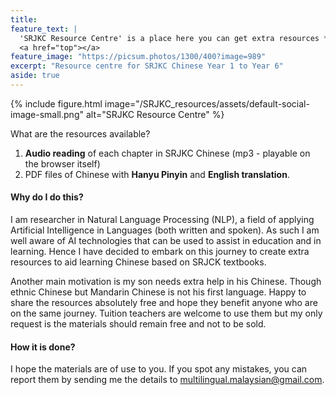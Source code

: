 ```yaml
---
title:
feature_text: |
  'SRJKC Resource Centre' is a place here you can get extra resources **free of charge**. These materials are based on SRJKC textbooks.
  <a href="top"></a>
feature_image: "https://picsum.photos/1300/400?image=989"
excerpt: "Resource centre for SRJKC Chinese Year 1 to Year 6"
aside: true
---
```


{% include figure.html image="/SRJKC_resources/assets/default-social-image-small.png" alt="SRJKC Resource Centre" %}


What are the resources available?
1. **Audio reading** of each chapter in SRJKC Chinese (mp3 - playable on the browser itself)
2. PDF files of Chinese with **Hanyu Pinyin** and **English translation**.

#### Why do I do this?
I am researcher in Natural Language Processing (NLP), a field of applying Artificial Intelligence in Languages (both written and spoken). As such I am well aware of AI technologies that can be used to assist in education and in learning. Hence I have decided to embark on this journey to create extra resources to aid learning Chinese based on SRJCK textbooks.

Another main motivation is my son needs extra help in his Chinese. Though ethnic Chinese but Mandarin Chinese is not his first language. Happy to share the resources absolutely free and hope they benefit anyone who are on the same journey. Tuition teachers are welcome to use them but my only request is the materials should remain free and not to be sold. 

#### How it is done?
I hope the materials are of use to you. If you spot any mistakes, you can report them by sending me the details to multilingual.malaysian@gmail.com.

